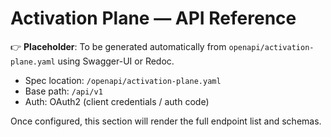 # Activation Plane — API Reference

👉 **Placeholder**: To be generated automatically from `openapi/activation-plane.yaml` using Swagger-UI or Redoc.

- Spec location: `/openapi/activation-plane.yaml`  
- Base path: `/api/v1`  
- Auth: OAuth2 (client credentials / auth code)  

Once configured, this section will render the full endpoint list and schemas.
